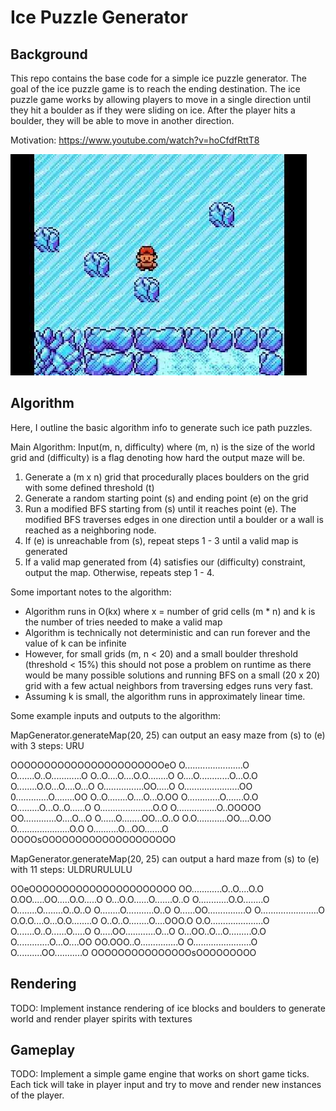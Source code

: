 # Ice Puzzle Generator

## Background

This repo contains the base code for a simple ice puzzle generator. The goal of the ice puzzle game is to reach the ending destination. The ice puzzle game works by allowing players to move in a single direction until they hit a boulder as if they were sliding on ice. After the player hits a boulder, they will be able to move in another direction. 

Motivation: https://www.youtube.com/watch?v=hoCfdfRttT8

[![](img/motivation.png)](https://www.youtube.com/watch?v=hoCfdfRttT8)

## Algorithm

Here, I outline the basic algorithm info to generate such ice path puzzles.

Main Algorithm: Input(m, n, difficulty) where (m, n) is the size of the world grid and (difficulty) is a flag denoting how hard the output maze will be.
1. Generate a (m x n) grid that procedurally places boulders on the grid with some defined threshold (t)
2. Generate a random starting point (s) and ending point (e) on the grid
3. Run a modified BFS starting from (s) until it reaches point (e). The modified BFS traverses edges in one direction until a boulder or a wall is reached as a neighboring node.
4. If (e) is unreachable from (s), repeat steps 1 - 3 until a valid map is generated
5. If a valid map generated from (4) satisfies our (difficulty) constraint, output the map. Otherwise, repeats step 1 - 4.

Some important notes to the algorithm: 

- Algorithm runs in O(kx) where x = number of grid cells (m * n) and k is the number of tries needed to make a valid map
- Algorithm is technically not deterministic and can run forever and the value of k can be infinite
- However, for small grids (m, n < 20) and a small boulder threshold (threshold < 15%) this should not pose a problem on runtime as there would be many possible solutions and running BFS on a small (20 x 20) grid with a few actual neighbors from traversing edges runs very fast.
- Assuming k is small, the algorithm runs in approximately linear time.

Some example inputs and outputs to the algorithm:

MapGenerator.generateMap(20, 25) can output an easy maze from (s) to (e) with 3 steps: URU

OOOOOOOOOOOOOOOOOOOOOOOeO
O.......................O
O.......O..O............O
O..O....O....O.O........O
O....O............O...O.O
O........O.O...O....O...O
O................OO.....O
O......................OO
0.............O........OO
O..O........O....O...O.OO
O.............O.......O.O
O.........O...O..O......O
O.....................O.O
O................O..OOOOO
OO.............O....O...O
O......O........OO...O..O
O.O............OO....O.OO
O.....................O.O
O..........O...OO.......O
OOOOsOOOOOOOOOOOOOOOOOOOO

MapGenerator.generateMap(20, 25) can output a hard maze from (s) to (e) with 11 steps: ULDRURULULU

OOeOOOOOOOOOOOOOOOOOOOOOO
OO............O..O....O.O
O.OO.....OO.....O.O.....O
O...O.O......O.......O..O
O............O.O........O
O........O........O..O..O
O........O...........O..O
O......OO...............O
O.......................O
O.O.O....O...O.O........O
O..O..O........O....OOO.O
O.O.....................O
O.......O..O......O.....O
O.....OO............O...O
O...OO..O...O.........O.O
O.............O...O....OO
OO.OOO..O...............O
O.......................O
O..........OO...........O
OOOOOOOOOOOOOOOsOOOOOOOOO

## Rendering 

TODO: Implement instance rendering of ice blocks and boulders to generate world and render player spirits with textures

## Gameplay

TODO: Implement a simple game engine that works on short game ticks. Each tick will take in player input and try to move and render new instances of the player.
